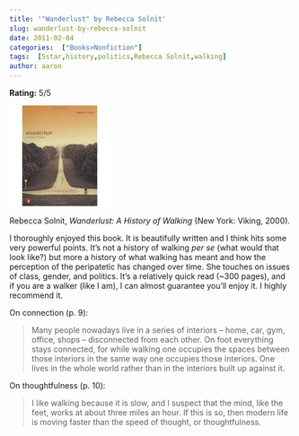 ```yaml
---
title: '"Wanderlust" by Rebecca Solnit'
slug: wanderlust-by-rebecca-solnit
date: 2011-02-04
categories:  ["Books>Nonfiction"]
tags:  [5star,history,politics,Rebecca Solnit,walking]
author: aaron
---
```


**Rating:** 5/5

![Book cover](cover12.jpg "Wanderlust")

Rebecca Solnit, *Wanderlust: A History of Walking* (New York: Viking, 2000).

I thoroughly enjoyed this book. It is beautifully written and I think hits some very powerful points. It’s not a history of walking *per se* (what would that look like?) but more a history of what walking has meant and how the perception of the peripatetic has changed over time. She touches on issues of class, gender, and politics. It’s a relatively quick read (~300 pages), and if you are a walker (like I am), I can almost guarantee you’ll enjoy it. I highly recommend it.

On connection (p. 9):

> Many people nowadays live in a series of interiors – home, car, gym, office, shops – disconnected from each other. On foot everything stays connected, for while walking one occupies the spaces between those interiors in the same way one occupies those interiors. One lives in the whole world rather than in the interiors built up against it.

On thoughtfulness (p. 10):

> I like walking because it is slow, and I suspect that the mind, like the feet, works at about three miles an hour. If this is so, then modern life is moving faster than the speed of thought, or thoughtfulness.
